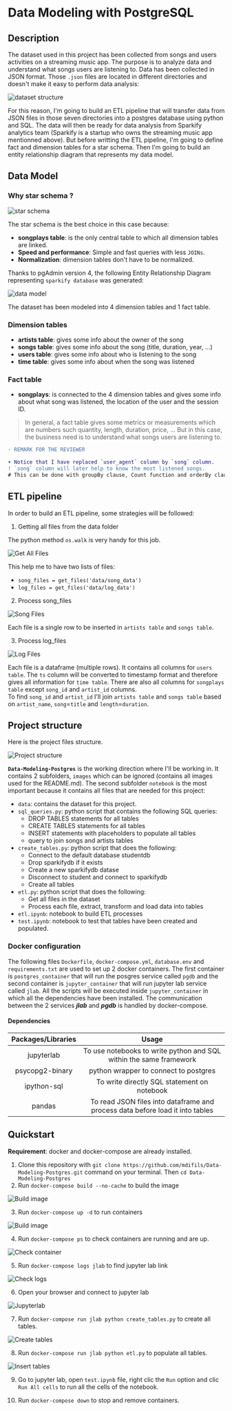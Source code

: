 # Data Modeling with PostgreSQL

## Description

The dataset used in this project has been collected from songs and users activities
on a streaming music app. The purpose is to analyze data and understand what
songs users are listening to. Data has been collected in JSON format. Those
`.json` files are located in different directories and doesn't make it easy to
perform data analysis:  

![dataset structure](./images/dataset_structure.png)

For this reason, I'm going to build an ETL pipeline that will transfer data
from JSON files in those seven directories into a postgres database using python
and SQL. The data will then be ready for data analysis from Sparkify analytics
team (Sparkify is a startup who owns the streaming music app mentionned above). 
But before writting the ETL pipeline, I'm going to define fact and dimension 
tables for a star schema. Then I'm going to build an entity relationship diagram
that represents my data model.

## Data Model

### Why star schema ?

![star schema](images/star_schema.png)

The star schema is the best choice in this case because:  
- **songplays table**: is the only central table to which all dimension tables
are linked.
- **Speed and performance**: Simple and fast queries with less `JOINs`.
- **Normalization**: dimension tables don't have to be normalized.

Thanks to pgAdmin version 4, the following Entity Relationship Diagram
representing `sparkify database` was generated:

![data model](./images/sparkifydb.png)

The dataset has been modeled into 4 dimension tables and 1 fact table.

### Dimension tables

- **artists table**: gives some info about the owner of the song
- **songs table**: gives some info about the song (title, duration, year, ...)
- **users table**: gives some info about who is listening to the song
- **time table**: gives some info about when the song was listened

### Fact table

- **songplays**: is connected to the 4 dimension tables and gives some info
about what song was listened, the location of the user and the session ID.

> In general, a fact table gives some metrics or measurements which are numbers
> such quantity, length, duration, price, ... But in this case, the business need
> is to understand what songs users are listening to.

```diff
- REMARK FOR THE REVIEWER

+ Notice that I have replaced `user_agent` column by `song` column.
! `song` column will later help to know the most listened songs.
# This can be done with groupBy clause, Count function and orderBy clause.
```

## ETL pipeline

In order to build an ETL pipeline, some strategies will be followed:

1. Getting all files from the data folder

The python method `os.walk` is very handy for this job.

![Get All Files](images/get_files.png)

This help me to have two lists of files:
- `song_files = get_files('data/song_data')`
- `log_files = get_files('data/log_data')`

2. Process song_files

![Song Files](images/song_file.png)

Each file is a single row to be inserted in `artists table` and `songs table`.

3. Process log_files

![Log Files](images/log_file.png)

Each file is a dataframe (multiple rows). It contains all columns for `users table`.
The `ts` column will be converted to timestamp format and therefore gives all
information for `time table`. There are also all columns for `songplays table`
except `song_id` and `artist_id` columns.  
To find `song_id` and `artist_id` I'll join `artists table` and `songs table`
based on `artist_name`, `song`=`title` and `length`=`duration`.

## Project structure

Here is the project files structure.

![Project structure](images/project_structure.png)

**`Data-Modeling-Postgres`** is the working direction where I'll be working in.
It contains 2 subfolders, `images` which can be ignored (contains all images used
for the README.md). The second subfolder `notebook` is the most important because
it contains all files that are needed for this project:

- `data`: contains the dataset for this project.
- `sql_queries.py`: python script that contains the following SQL queries: 
    * DROP TABLES statements for all tables
    * CREATE TABLES statements for all tables
    * INSERT statements with placeholders to populate all tables
    * query to join songs and artists tables
- `create_tables.py`: python script that does the following: 
    * Connect to the default database studentdb 
    * Drop sparkifydb if it exists
    * Create a new sparkifydb datase
    * Disconnect to student and connect to sparkifydb
    * Create all tables
- `etl.py`: python script that does the following: 
    * Get all files in the dataset
    * Process each file, extract, transform and load data into tables
- `etl.ipynb`: notebook to build ETL processes 
- `test.ipynb`: notebook to test that tables have been created and populated.

### Docker configuration

The following files `Dockerfile`, `docker-compose.yml`, `database.env` and 
`requirements.txt` are used to set up 2 docker containers. The first container
is `postgres_container` that will run the posgres service called `pgdb` and 
the second container is `jupyter_container` that will run jupyter lab service
called `jlab`. All the scripts will be executed inside `jupyter_container` in
which all the dependencies have been installed. The communication between the 2
services ***jlab*** and ***pgdb*** is handled by docker-compose.

#### Dependencies

|  Packages/Libraries   |                Usage                                 |
| :-------------------: | :---------------------------------------------------:|
|     jupyterlab        | To use notebooks to write python and SQL within the same framework|
|    psycopg2-binary    |    python wrapper to connect to postgres             |
|    ipython-sql        |    To write directly SQL statement on notebook       |
|    pandas             | To read JSON files into dataframe and process data before load it into tables|

## Quickstart

**Requirement**: docker and docker-compose are already installed.

1. Clone this repository with `git clone https://github.com/mdifils/Data-Modeling-Postgres.git` 
command on your terminal. Then `cd Data-Modeling-Postgres`
2. Run `docker-compose build --no-cache` to build the image

![Build image](images/build_image.png)

3. Run `docker-compose up -d` to run containers

![Build image](images/run_container.png)

4. Run `docker-compose ps` to check containers are running and are up.

![Check container](images/check_container.png)

5. Run `docker-compose logs jlab` to find jupyter lab link

![Check logs](images/check_logs.png)

6. Open your browser and connect to jupyter lab

![Jupyterlab](images/jupyterlab.png)

7. Run `docker-compose run jlab python create_tables.py` to create all tables.

![Create tables](images/create_tables.png)

8. Run `docker-compose run jlab python etl.py` to populate all tables.

![Insert tables](images/insert_tables.gif)

9. Go to jupyter lab, open `test.ipynb` file, right clic the `Run` option and 
clic `Run All cells` to run all the cells of the notebook.

10. Run `docker-compose down` to stop and remove containers. 
